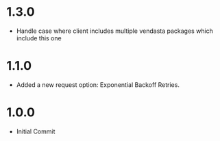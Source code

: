 # 1.3.0
- Handle case where client includes multiple vendasta packages which include this one

# 1.1.0
- Added a new request option: Exponential Backoff Retries.

# 1.0.0
- Initial Commit
